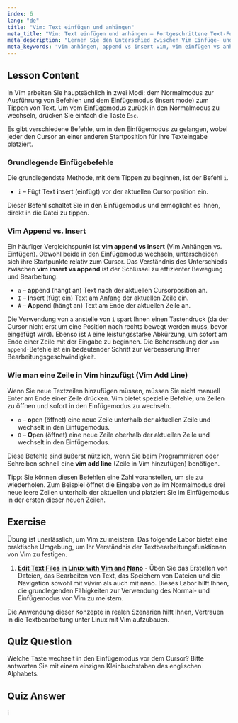 ```yaml
---
index: 6
lang: "de"
title: "Vim: Text einfügen und anhängen"
meta_title: "Vim: Text einfügen und anhängen – Fortgeschrittene Text-Fu"
meta_description: "Lernen Sie den Unterschied zwischen Vim Einfüge- und Anhängemodus. Meistern Sie Befehle wie 'i', 'a' und 'o', um Text effizient zu bearbeiten, Vim-Inhalte anzuhängen und Zeilen in Vim hinzuzufügen."
meta_keywords: "vim anhängen, append vs insert vim, vim einfügen vs anhängen, vim zeile hinzufügen, vim textbearbeitung, vim befehle, vim tutorial, einfügemodus, anhängemodus"
---
```


## Lesson Content

In Vim arbeiten Sie hauptsächlich in zwei Modi: dem Normalmodus zur Ausführung von Befehlen und dem Einfügemodus (Insert mode) zum Tippen von Text. Um vom Einfügemodus zurück in den Normalmodus zu wechseln, drücken Sie einfach die Taste `Esc`.

Es gibt verschiedene Befehle, um in den Einfügemodus zu gelangen, wobei jeder den Cursor an einer anderen Startposition für Ihre Texteingabe platziert.

### Grundlegende Einfügebefehle

Die grundlegendste Methode, mit dem Tippen zu beginnen, ist der Befehl `i`.

- `i` – Fügt Text **i**nsert (einfügt) vor der aktuellen Cursorposition ein.

Dieser Befehl schaltet Sie in den Einfügemodus und ermöglicht es Ihnen, direkt in die Datei zu tippen.

### Vim Append vs. Insert

Ein häufiger Vergleichspunkt ist **vim append vs insert** (Vim Anhängen vs. Einfügen). Obwohl beide in den Einfügemodus wechseln, unterscheiden sich ihre Startpunkte relativ zum Cursor. Das Verständnis des Unterschieds zwischen **vim insert vs append** ist der Schlüssel zu effizienter Bewegung und Bearbeitung.

- `a` – **a**ppend (hängt an) Text nach der aktuellen Cursorposition an.
- `I` – **I**nsert (fügt ein) Text am Anfang der aktuellen Zeile ein.
- `A` – **A**ppend (hängt an) Text am Ende der aktuellen Zeile an.

Die Verwendung von `a` anstelle von `i` spart Ihnen einen Tastendruck (da der Cursor nicht erst um eine Position nach rechts bewegt werden muss, bevor eingefügt wird). Ebenso ist `A` eine leistungsstarke Abkürzung, um sofort am Ende einer Zeile mit der Eingabe zu beginnen. Die Beherrschung der `vim append`-Befehle ist ein bedeutender Schritt zur Verbesserung Ihrer Bearbeitungsgeschwindigkeit.

### Wie man eine Zeile in Vim hinzufügt (Vim Add Line)

Wenn Sie neue Textzeilen hinzufügen müssen, müssen Sie nicht manuell Enter am Ende einer Zeile drücken. Vim bietet spezielle Befehle, um Zeilen zu öffnen und sofort in den Einfügemodus zu wechseln.

- `o` – **o**pen (öffnet) eine neue Zeile unterhalb der aktuellen Zeile und wechselt in den Einfügemodus.
- `O` – **O**pen (öffnet) eine neue Zeile oberhalb der aktuellen Zeile und wechselt in den Einfügemodus.

Diese Befehle sind äußerst nützlich, wenn Sie beim Programmieren oder Schreiben schnell eine **vim add line** (Zeile in Vim hinzufügen) benötigen.

Tipp: Sie können diesen Befehlen eine Zahl voranstellen, um sie zu wiederholen. Zum Beispiel öffnet die Eingabe von `3o` im Normalmodus drei neue leere Zeilen unterhalb der aktuellen und platziert Sie im Einfügemodus in der ersten dieser neuen Zeilen.

## Exercise

Übung ist unerlässlich, um Vim zu meistern. Das folgende Labor bietet eine praktische Umgebung, um Ihr Verständnis der Textbearbeitungsfunktionen von Vim zu festigen.

1. **[Edit Text Files in Linux with Vim and Nano](https://labex.io/de/labs/comptia-edit-text-files-in-linux-with-vim-and-nano-591076)** - Üben Sie das Erstellen von Dateien, das Bearbeiten von Text, das Speichern von Dateien und die Navigation sowohl mit vi/vim als auch mit nano. Dieses Labor hilft Ihnen, die grundlegenden Fähigkeiten zur Verwendung des Normal- und Einfügemodus von Vim zu meistern.

Die Anwendung dieser Konzepte in realen Szenarien hilft Ihnen, Vertrauen in die Textbearbeitung unter Linux mit Vim aufzubauen.

## Quiz Question

Welche Taste wechselt in den Einfügemodus vor dem Cursor? Bitte antworten Sie mit einem einzigen Kleinbuchstaben des englischen Alphabets.

## Quiz Answer

i
